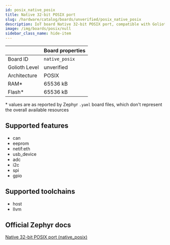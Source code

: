 ```yaml
---
id: posix_native_posix
title: Native 32-bit POSIX port
slug: /hardware/catalog/boards/unverified/posix_native_posix
description: IoT board Native 32-bit POSIX port, compatible with Golioth at unverified level.
image: /img/boards/posix/null
sidebar_class_name: hide-item
---
```


[//]: # (This is an auto-generated file, do not edit! Changes to it will be lost upon re-generation)



|                | Board properties     |
| -------------  | -------------------- |
| Board ID       | `native_posix` |
| Golioth Level  | unverified       |
| Architecture   | POSIX |
| RAM*           | 65536 kB |
| Flash*         | 65536 kB |

\* values are as reported by Zephyr `.yaml` board files, which don't represent the overall available resources



## Supported features

* can
* eeprom
* netif:eth
* usb_device
* adc
* i2c
* spi
* gpio

## Supported toolchains

* host
* llvm

## Official Zephyr docs

[Native 32-bit POSIX port (native_posix)](https://docs.zephyrproject.org/latest/boards/posix/native_posix/doc/index.html)
